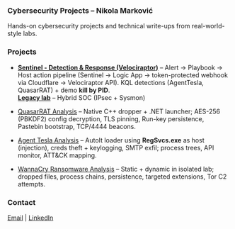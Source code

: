 ### Cybersecurity Projects – Nikola Marković
Hands-on cybersecurity projects and technical write-ups from real-world-style labs.

### Projects
- **[Sentinel - Detection & Response (Velociraptor)](./Sentinel-Lab/sentinel-velociraptor-detection-lab/README.md)** – Alert -> Playbook -> Host action pipeline (Sentinel -> Logic App -> token-protected webhook via Cloudflare -> Velociraptor API). KQL detections (AgentTesla, QuasarRAT) + demo **kill by PID**.                                                                                                                                                                      
   **[Legacy lab](./Sentinel-Lab/legacy-sentinel-lab/README.md)** – Hybrid SOC (IPsec + Sysmon)

- [QuasarRAT Analysis](./malware-analysis/QuasarRAT/README.md) – Native C++ dropper + .NET launcher; AES-256 (PBKDF2) config decryption, TLS pinning, Run-key persistence, Pastebin bootstrap, TCP/4444 beacons.

- [Agent Tesla Analysis](./malware-analysis/AgentTesla/README.md) – AutoIt loader using **RegSvcs.exe** as host (injection), creds theft + keylogging, SMTP exfil; process trees, API monitor, ATT&CK mapping.                                                                                                                                           
- [WannaCry Ransomware Analysis](./malware-analysis/wannacry/README.md) – Static + dynamic in isolated lab; dropped files, process chains, persistence, targeted extensions, Tor C2 attempts.

### Contact
[Email](mailto:nikola.z.markovic@pm.me)  |  [LinkedIn](https://linkedin.com/in/nikolazmarkovic)
